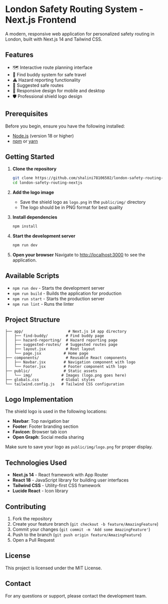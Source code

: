 # London Safety Routing System - Next.js Frontend

A modern, responsive web application for personalized safety routing in London, built with Next.js 14 and Tailwind CSS.

## Features

- 🗺️ Interactive route planning interface
- 👥 Find buddy system for safe travel
- ⚠️ Hazard reporting functionality
- 📍 Suggested safe routes
- 📱 Responsive design for mobile and desktop
- 🛡️ Professional shield logo design

## Prerequisites

Before you begin, ensure you have the following installed:
- [Node.js](https://nodejs.org/) (version 18 or higher)
- [npm](https://www.npmjs.com/) or [yarn](https://yarnpkg.com/)

## Getting Started

1. **Clone the repository**
   ```bash
   git clone https://github.com/shalini78106502/london-safety-routing-nextjs.git
   cd london-safety-routing-nextjs
   ```

2. **Add the logo image**
   - Save the shield logo as `logo.png` in the `public/img/` directory
   - The logo should be in PNG format for best quality

3. **Install dependencies**
   ```bash
   npm install
   ```

4. **Start the development server**
   ```bash
   npm run dev
   ```

5. **Open your browser**
   Navigate to [http://localhost:3000](http://localhost:3000) to see the application.

## Available Scripts

- `npm run dev` - Starts the development server
- `npm run build` - Builds the application for production
- `npm run start` - Starts the production server
- `npm run lint` - Runs the linter

## Project Structure

```
├── app/                    # Next.js 14 app directory
│   ├── find-buddy/        # Find buddy page
│   ├── hazard-reporting/  # Hazard reporting page
│   ├── suggested-routes/  # Suggested routes page
│   ├── layout.jsx         # Root layout
│   └── page.jsx          # Home page
├── components/            # Reusable React components
│   ├── Navbar.jsx        # Navigation component with logo
│   └── Footer.jsx        # Footer component with logo
├── public/               # Static assets
│   └── img/             # Images (logo.png goes here)
├── globals.css          # Global styles
└── tailwind.config.js   # Tailwind CSS configuration
```

## Logo Implementation

The shield logo is used in the following locations:
- **Navbar**: Top navigation bar
- **Footer**: Footer branding section
- **Favicon**: Browser tab icon
- **Open Graph**: Social media sharing

Make sure to save your logo as `public/img/logo.png` for proper display.

## Technologies Used

- **Next.js 14** - React framework with App Router
- **React 18** - JavaScript library for building user interfaces
- **Tailwind CSS** - Utility-first CSS framework
- **Lucide React** - Icon library

## Contributing

1. Fork the repository
2. Create your feature branch (`git checkout -b feature/AmazingFeature`)
3. Commit your changes (`git commit -m 'Add some AmazingFeature'`)
4. Push to the branch (`git push origin feature/AmazingFeature`)
5. Open a Pull Request

## License

This project is licensed under the MIT License.

## Contact

For any questions or support, please contact the development team.
